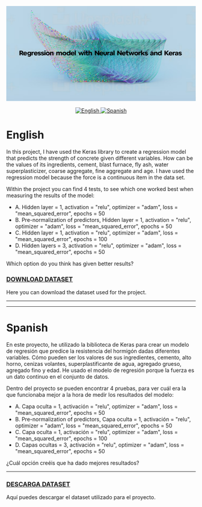 ![](https://github.com/silvilio/Regression-model-with-neural-networks-and-Keras/blob/main/portadas_gitHub_network.png)

<p align="center">
  <a href="#english">
    <img src="https://raw.githubusercontent.com/lipis/flag-icon-css/master/flags/4x3/gb.svg" alt="English" width="32" height="32">
  </a>
  <a href="#spanish">
    <img src="https://raw.githubusercontent.com/lipis/flag-icon-css/master/flags/4x3/es.svg" alt="Spanish" width="32" height="32">
  </a>
</p>

# English  

In this project, I have used the Keras library to create a regression model that predicts the strength of concrete given different variables. How can be the values of its ingredients, cement, blast furnace, fly ash, water superplasticizer, coarse aggregate, fine aggregate and age.
I have used the regression model because the force is a continuous item in the data set.

Within the project you can find 4 tests, to see which one worked best when measuring the results of the model:

- A. Hidden layer = 1, activation = "relu", optimizer = "adam", loss = "mean_squared_error", epochs = 50
- B. Pre-normalization of predictors, Hidden layer = 1, activation = "relu", optimizer = "adam", loss = "mean_squared_error", epochs = 50
- C. Hidden layer = 1, activation = "relu", optimizer = "adam", loss = "mean_squared_error", epochs = 100
- D. Hidden layers = 3, activation = "relu", optimizer = "adam", loss = "mean_squared_error", epochs = 50

Which option do you think has given better results?


### [DOWNLOAD DATASET](https://github.com/silvilio/Regression-model-with-neural-networks-and-Keras/blob/main/concrete_data.csv)
Here you can download the dataset used for the project.

---
---

# Spanish

En este proyecto, he utilizado la biblioteca de Keras para crear un modelo de regresión que predice la resistencia del hormigón dadas diferentes variables. Cómo pueden ser los valores de sus ingredientes, cemento, alto horno, cenizas volantes, superplastificante de agua, agregado grueso, agregado fino y edad.
He usado el modelo de regresión porque la fuerza es un dato continuo en el conjunto de datos.

Dentro del proyecto se pueden encontrar 4 pruebas, para ver cuál era la que funcionaba mejor a la hora de medir los resultados del modelo:

- A.  Capa oculta = 1, activación = "relu", optimizer = "adam", loss = "mean_squared_error", epochs = 50
- B.  Pre-normalization of predictors, Capa oculta = 1, activación = "relu", optimizer = "adam", loss = "mean_squared_error", epochs = 50
- C.  Capa oculta = 1, activación = "relu", optimizer = "adam", loss = "mean_squared_error", epochs = 100
- D.  Capas ocultas = 3, activación = "relu", optimizer = "adam", loss = "mean_squared_error", epochs = 50

¿Cuál opción creéis que ha dado mejores resultados?

---

### [DESCARGA DATASET](https://github.com/silvilio/Regression-model-with-neural-networks-and-Keras/blob/main/concrete_data.csv)
Aquí puedes descargar el dataset utilizado para el proyecto.
